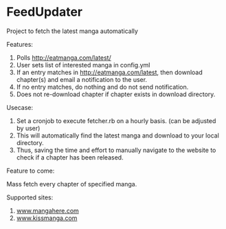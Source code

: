 FeedUpdater
===========

Project to fetch the latest manga automatically

Features: 

1. Polls http://eatmanga.com/latest/  
2. User sets list of interested manga in config.yml
3. If an entry matches in http://eatmanga.com/latest, then download chapter(s) and email a notification to the user.
4. If no entry matches, do nothing and do not send notification.
5. Does not re-download chapter if chapter exists in download directory. 

Usecase:

1. Set a cronjob to execute fetcher.rb on a hourly basis. (can be adjusted by user)
2. This will automatically find the latest manga and download to your local directory.
3. Thus, saving the time and effort to manually navigate to the website to check if a chapter has been released.

Feature to come: 

Mass fetch every chapter of specified manga.

Supported sites:
1. www.mangahere.com
2. www.kissmanga.com

